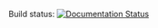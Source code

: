 Build status: [![Documentation Status](https://readthedocs.org/projects/commvaardighandleiding/badge/?version=latest)](http://commvaardighandleiding.readthedocs.org/en/latest/?badge=latest)